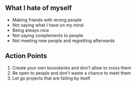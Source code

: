 ## What I hate of myself

- Making friends with wrong people
- Not saying what I have on my mind
- Being always nice
- Not saying complements to people
- Not meeting new people and regretting afterwards

## Action Points

1. Create your own boundaries and don't allow to cross them
2. Be open to people and don't waste a chance to meet them
3. Let go projects that are failing by itself
